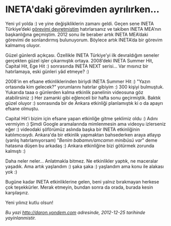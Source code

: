 # INETA'daki görevimden ayrılırken... 

Yeni yıl yolda :) ve yine değişikliklerin zamanı geldi. Geçen sene INETA
Türkiye’deki [görevimi
devretmiştim](http://daron.yondem.com/tr/post/INETA_da_yeni_rolum_ve_INETA_TR_de_degisenler)
hatırlarsanız ve takiben INETA MEA’nın başkanlığına geçmiştim. 2012 sonu
ile beraber artık INETA MEA’daki görevimi de sonlandırmış bulunuyorum.
Böylece artık INETA’da bir görevim kalmamış oluyor.

Güzel günlerdi açıkçası. Özellikle INETA Türkiye’yi ilk devraldığım
seneler gerçekten güzel işler çıkarmıştık ortaya. 2008’deki INETA Summer
Hit, Capital Hit, Ege Hit :) sonrasında INETA NEXT serisi… Var mısınız
bir hatırlamaya, eski günleri yâd etmeye? :)

2008'in en efsane etkinliklerinden biriydi INETA Summer Hit :) "Yazın
ortasında kim gelecek?" yorumlarını hatırlar gibiyim :) 300 kişiyi
bulmuştuk. Yukarıda taaa o günlerden kalma etkinlik panelinin videosuna
göz atabilirsiniz :) Her zamanki gibi eğlenceli bir hafta sonu
geçirmiştik. Baktık güzel oluyor :) sonrasında bir de Ankara etkinliği
planlamıştık ki o da apayrı efsane olmuştu.

Capital Hit'i bizim için efsane yapan etkinliğe gitme şeklimiz oldu :)
Adını vermiyim :) Şimdi Google aramalarında mimlenmesin ama videoyu
izlerseniz eğer :) videodaki şöförümüz aslında başka bir INETA
etkinliğinin katılımcısıydı. Ankara'da bir etkinlik yapmaktan
bahsederken araya atlayıp (yanlış hatırlamıyorsam) "*Benim
babamın/amcamın minibüsü var*" deme hatasına düşen bu arkadaş :) Ankara
etkinliğine bizi götürmek zorunda kalmıştı :)

Daha neler neler... Anlatmakla bitmez. Ne etkinlikler yaptık, ne
maceralar yaşadık. Ama artık yaşlandım :) şaka şaka :) yaşlandım ama
konu ile alakası yok :)

Bugüne kadar INETA etkinliklerine gelen, beni yalnız bırakmayan herkese
çok teşekkürler. Merak etmeyin, bundan sonra da orada, burada kesin
karşılaşırız.

Yeni yılınız kutlu olsun!


*Bu yazi http://daron.yondem.com adresinde, 2012-12-25 tarihinde yayinlanmistir.*